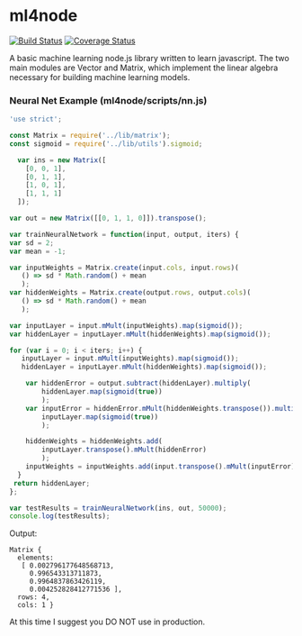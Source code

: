 # ml4node

[![Build Status](https://img.shields.io/travis/pgerbes1/ml4node.svg?style=flat-square)](https://travis-ci.org/pgerbes1/ml4node)
[![Coverage Status](https://img.shields.io/coveralls/pgerbes1/ml4node.svg?style=flat-square)](https://coveralls.io/r/pgerbes1/ml4node)

A basic machine learning node.js library written to learn javascript. 
The two main modules are Vector and Matrix, which implement the linear 
algebra necessary for building machine learning models. 

### Neural Net Example (ml4node/scripts/nn.js)

```javascript
'use strict'; 

const Matrix = require('../lib/matrix');
const sigmoid = require('../lib/utils').sigmoid;

  var ins = new Matrix([
    [0, 0, 1],
    [0, 1, 1],
    [1, 0, 1],
    [1, 1, 1]
  ]);

var out = new Matrix([[0, 1, 1, 0]]).transpose();

var trainNeuralNetwork = function(input, output, iters) {
var sd = 2;
var mean = -1;

var inputWeights = Matrix.create(input.cols, input.rows)(
   () => sd * Math.random() + mean
   ); 
var hiddenWeights = Matrix.create(output.rows, output.cols)(
   () => sd * Math.random() + mean
   );

var inputLayer = input.mMult(inputWeights).map(sigmoid());
var hiddenLayer = inputLayer.mMult(hiddenWeights).map(sigmoid());

for (var i = 0; i < iters; i++) {
   inputLayer = input.mMult(inputWeights).map(sigmoid());
   hiddenLayer = inputLayer.mMult(hiddenWeights).map(sigmoid());

    var hiddenError = output.subtract(hiddenLayer).multiply(
    	hiddenLayer.map(sigmoid(true))
    	);
    var inputError = hiddenError.mMult(hiddenWeights.transpose()).multiply(
    	inputLayer.map(sigmoid(true))
    	);

    hiddenWeights = hiddenWeights.add(
    	inputLayer.transpose().mMult(hiddenError)
    	);
    inputWeights = inputWeights.add(input.transpose().mMult(inputError));
  }
 return hiddenLayer;
};

var testResults = trainNeuralNetwork(ins, out, 50000);
console.log(testResults);
```
Output:

```
Matrix {
  elements:
   [ 0.002796177648568713,
     0.996543313711873,
     0.9964837863426119,
     0.004252828412771536 ],
  rows: 4,
  cols: 1 }
 ```

At this time I suggest you DO NOT use in production. 
